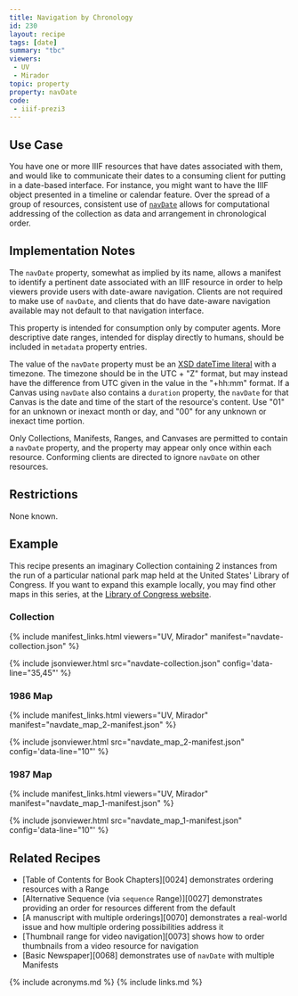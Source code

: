 ```yaml
---
title: Navigation by Chronology
id: 230
layout: recipe
tags: [date]
summary: "tbc"
viewers:
 - UV
 - Mirador
topic: property
property: navDate
code:
 - iiif-prezi3
---
```


## Use Case

You have one or more IIIF resources that have dates associated with them, and would like to communicate their dates to a consuming client for putting in a date-based interface. For instance, you might want to have the IIIF object presented in a timeline or calendar feature. Over the spread of a group of resources, consistent use of [`navDate`](https://iiif.io/api/presentation/3.0/#navdate) allows for computational addressing of the collection as data and arrangement in chronological order.

## Implementation Notes

The `navDate` property, somewhat as implied by its name, allows a manifest to identify a pertinent date associated with an IIIF resource in order to help viewers provide users with date-aware navigation. Clients are not required to make use of `navDate`, and clients that do have date-aware navigation available may not default to that navigation interface.

This property is intended for consumption only by computer agents. More descriptive date ranges, intended for display directly to humans, should be included in `metadata` property entries.

The value of the `navDate` property must be an [XSD dateTime literal](https://www.w3.org/TR/xmlschema11-2/#dateTime) with a timezone. The timezone should be in the UTC + "Z" format, but may instead have the difference from UTC given in the value in the "+hh:mm" format. If a Canvas using `navDate` also contains a `duration` property, the `navDate` for that Canvas is the date and time of the start of the resource's content. Use "01" for an unknown or inexact month or day, and "00" for any unknown or inexact time portion.

Only Collections, Manifests, Ranges, and Canvases are permitted to contain a `navDate` property, and the property may appear only once within each resource. Conforming clients are directed to ignore `navDate` on other resources.

## Restrictions

None known.

## Example

This recipe presents an imaginary Collection containing 2 instances from the run of a particular national park map held at the United States' Library of Congress. If you want to expand this example locally, you may find other maps in this series, at the [Library of Congress website](https://www.loc.gov/maps/?q=Chesapeake+and+Ohio+Canal&fa=contributor%3Aunited+states.+national+park+service&st=list&c=100).


### Collection

{% include manifest_links.html viewers="UV, Mirador" manifest="navdate-collection.json" %}

{% include jsonviewer.html src="navdate-collection.json" config='data-line="35,45"' %}

### 1986 Map

{% include manifest_links.html viewers="UV, Mirador" manifest="navdate_map_2-manifest.json" %}

{% include jsonviewer.html src="navdate_map_2-manifest.json" config='data-line="10"' %}

### 1987 Map

{% include manifest_links.html viewers="UV, Mirador" manifest="navdate_map_1-manifest.json" %}

{% include jsonviewer.html src="navdate_map_1-manifest.json" config='data-line="10"' %}


## Related Recipes

* [Table of Contents for Book Chapters][0024] demonstrates ordering resources with a Range
* [Alternative Sequence (via `sequence` Range)][0027] demonstrates providing an order for resources different from the default
* [A manuscript with multiple orderings][0070] demonstrates a real-world issue and how multiple ordering possibilities address it
* [Thumbnail range for video navigation][0073] shows how to order thumbnails from a video resource for navigation
* [Basic Newspaper][0068] demonstrates use of `navDate` with multiple Manifests

{% include acronyms.md %}
{% include links.md %}

